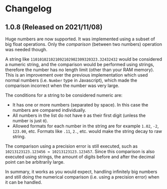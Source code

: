 # Changelog

## 1.0.8 (Released on 2021/11/08)

Huge numbers are now supported. It was implemented using a subset of big float operations. Only the *comparison* (between two numbers) operation was needed though.

A string like `110101021021092102902309320323.32432432` would be considered a numeric string, and the comparison would be performed using strings, therefore the number has no length limit (other than your RAM memory). This is an improvement over the previous implementation which used normal numbers (i.e. `Number` type in Javascript), which made the comparison incorrect when the number was very large.

The conditions for a string to be considered numeric are:

* It has one or more numbers (separated by space). In this case the numbers are compared individually.
* All numbers in the list do not have `0` as their first digit (unless the number is just `0`).
* Allowed formats for each number in the string are for example `1.02`, `-2`, `123.00`, etc. Formats like `.11`, `2.`, etc. would make the string decay to raw string.

The comparison using a precision error is still executed, such as `10213123123.123456 ≈ 10213123123.123457`. Since this comparison is also executed using strings, the amount of digits before and after the decimal point can be arbitrarily large.

In summary, it works as you would expect, handling infinitely big numbers and still doing the numerical comparison (i.e. using a precision error) when it can be handled.
